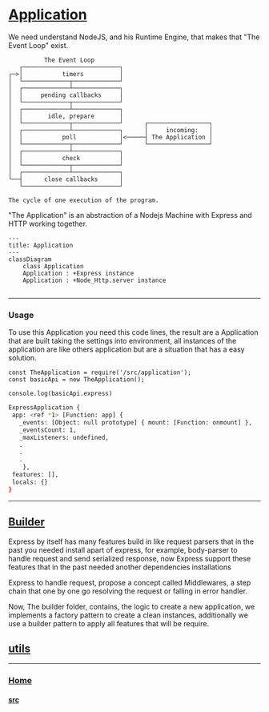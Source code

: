 # [Application](./index.js)
We need understand NodeJS, and his Runtime Engine, that makes that "The Event Loop" exist.

```Text
          The Event Loop
   ┌───────────────────────────┐
┌─>│           timers          │
│  └─────────────┬─────────────┘
│  ┌─────────────┴─────────────┐
│  │     pending callbacks     │
│  └─────────────┬─────────────┘
│  ┌─────────────┴─────────────┐
│  │       idle, prepare       │
│  └─────────────┬─────────────┘      ┌─────────────────┐
│  ┌─────────────┴─────────────┐      │     incoming:   │
│  │           poll            │<─────┤ The Application │
│  └─────────────┬─────────────┘      └─────────────────┘
│  ┌─────────────┴─────────────┐
│  │           check           │
│  └─────────────┬─────────────┘
│  ┌─────────────┴─────────────┐
└──┤      close callbacks      │
   └───────────────────────────┘

The cycle of one execution of the program.
```


"The Application" is an abstraction of a Nodejs Machine with Express and HTTP working together. 

```mermaid
---
title: Application
---
classDiagram
    class Application
    Application : +Express instance 
    Application : +Node_Http.server instance
    
```
---
### Usage
To use this Application you need this code lines, the result are a Application that are built taking the settings into environment, all instances of the application are like others application but are a situation that has a easy solution.

```JS
const TheApplication = require('/src/application');
const basicApi = new TheApplication();

console.log(basicApi.express)
```

```Bash
ExpressApplication {  
 app: <ref *1> [Function: app] {  
   _events: [Object: null prototype] { mount: [Function: onmount] },  
   _eventsCount: 1,  
   _maxListeners: undefined,
   .
   .
   .
    },  
 features: [],  
 locals: {}  
}
```

---

## [Builder](./builder)

Express by itself has many features build in like request parsers that in the past you needed install apart of express, for example, body-parser to handle request and send serialized response, now Express support these features that in the past needed another dependencies installations

Express to handle request, propose a concept called Middlewares, a step chain that one by one go resolving the request or falling in error handler.

Now, The builder folder, contains, the logic to create a new application, we implements a factory pattern to create a clean instances, additionally we use a builder pattern to apply all features that will be require.
## [utils](./utils/)


---

### [Home](../../)
#### [src](../)